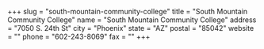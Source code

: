 +++
slug = "south-mountain-community-college"
title = "South Mountain Community College"
name = "South Mountain Community College"
address = "7050 S. 24th St"
city = "Phoenix"
state = "AZ"
postal = "85042"
website = ""
phone = "602-243-8069"
fax = ""
+++
